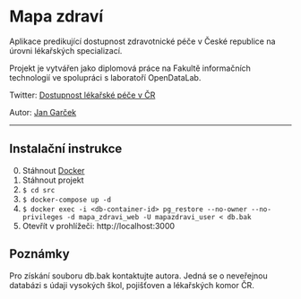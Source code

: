 # Mapa zdraví

Aplikace predikující dostupnost zdravotnické péče v České republice na úrovni lékařských specializací.

Projekt je vytvářen jako diplomová práce na Fakultě informačních technologií ve spolupráci s laboratoří OpenDataLab.

Twitter: [Dostupnost lékařské péče v ČR](https://twitter.com/Lekari_v_CR)

Autor: [Jan Garček](https://github.com/garcejan)

---

## Instalační instrukce

0. Stáhnout [Docker](https://www.docker.com/)
1. Stáhnout projekt
2. `$ cd src`
3. `$ docker-compose up -d`
4. `$ docker exec -i <db-container-id> pg_restore --no-owner --no-privileges -d mapa_zdravi_web -U mapazdravi_user < db.bak`
5. Otevřít v prohlížeči: http://localhost:3000

## Poznámky

Pro získání souboru db.bak kontaktujte autora. Jedná se o neveřejnou databázi s údaji vysokých škol, pojišťoven a lékařských komor ČR.
